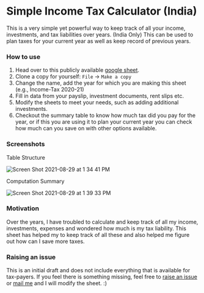 # Simple Income Tax Calculator (India)
This is a very simple yet powerful way to keep track of all your income, investments, and tax liabilities over years. (India Only)
This can be used to plan taxes for your current year as well as keep record of previous years.

### How to use

1. Head over to this publicly available [google sheet](https://docs.google.com/spreadsheets/d/1bCrpbn4DrGVSyg1xQejM3cLz620xloMimsujZqZFaU0/).
2. Clone a copy for yourself:  `File` → `Make a copy`
3. Change the name, add the year for which you are making this sheet (e.g., Income-Tax 2020-21)
4. Fill in data from your payslip, investment documents, rent slips etc.
5. Modify the sheets to meet your needs, such as adding additional investments.
6. Checkout the summary table to know how much tax did you pay for the year, or if this you are using it to plan your current year you can check how much can you save on with other options available.

### Screenshots

Table Structure

![Screen Shot 2021-08-29 at 1 34 41 PM](https://user-images.githubusercontent.com/16250629/131243398-8f8ad293-676c-438a-bacb-cdd46a1711c0.jpg)

Computation Summary

![Screen Shot 2021-08-29 at 1 39 33 PM](https://user-images.githubusercontent.com/16250629/131243439-7ad1ed4d-46d0-417c-8a68-ae8d0278f068.jpg)

### Motivation

Over the years, I have troubled to calculate and keep track of all my income, investments, expenses and wondered how much is my tax liability. This sheet has helped my to keep track of all these and also helped me figure out how can I save more taxes.
 
### Raising an issue

This is an initial draft and does not include everything that is available for tax-payers. If you feel there is something missing, feel free to [raise an issue](https://github.com/anirudhbagri/Simple-Income-Tax-Calculator-India/issues/new) or [mail me](mailto:bagrianirudh@gmail.com) and I will modify the sheet. :)
